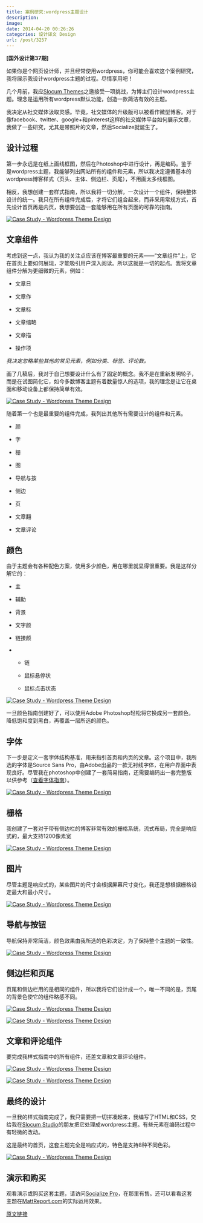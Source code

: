 ```yaml
---
title: 案例研究:wordpress主题设计
description: 
image: 
date: 2014-04-20 00:26:26
categories: 设计译文 Design
url: /post/3257
---
```


**[国外设计第37期]**

如果你是个网页设计师，并且经常使用wordpress，你可能会喜欢这个案例研究，我将展示我设计wordpress主题的过程。尽情享用吧！

几个月前，我应[Slocum Themes](http://slocumthemes.com/)之邀接受一项挑战，为博主们设计wordpress主题。理念是运用所有wordpress默认功能，创造一款简洁有效的主题。

我决定从社交媒体汲取灵感。毕竟，社交媒体的升级版可以被看作微型博客。对于像facebook、twitter、google+和pinterest这样的社交媒体平台如何展示文章，我做了一些研究，尤其是带照片的文章，然后Socialize就诞生了。

## 设计过程

第一步永远是在纸上画线框图，然后在Photoshop中进行设计，再是编码。鉴于是wordpress主题，我能够列出网站所有的组件和元素，所以我决定遵循基本的wordpress博客样式（页头、主体、侧边栏、页尾），不用画太多线框图。

相反，我想创建一套样式指南，所以我将一切分解，一次设计一个组件，保持整体设计的统一。我只在所有组件完成后，才将它们组合起来，而非采用常规方式，首先设计首页再是内页，我想要创造一套能够用在所有页面的可靠的指南。

[![Case Study - Wordpress Theme Design ](http://imgs.abduzeedo.com/files/paul0v2/socialize/01.jpg)](https://slocumthemes.com/wordpress-themes/socialize-pro/ "Case Study - Wordpress Theme Design ")

## 文章组件

考虑到这一点，我认为我的关注点应该在博客最重要的元素——“文章组件”上，它在首页上要如何展现，才能吸引用户深入阅读。所以这就是一切的起点。我将文章组件分解为更细微的元素，例如：

*   文章日

*   文章作

*   文章标

*   文章缩略

*   文章描

*   操作项

_我决定忽略某些其他的常见元素，例如分类、标签、评论数。_

画了几稿后，我对于自己想要设计什么有了固定的概念。我不是在重新发明轮子，而是在试图简化它，如今多数博客主题有着数量惊人的选项，我的理念是让它在桌面和移动设备上都保持简单有效。

[![Case Study - Wordpress Theme Design ](http://imgs.abduzeedo.com/files/paul0v2/socialize/02.jpg)](https://slocumthemes.com/wordpress-themes/socialize-pro/ "Case Study - Wordpress Theme Design ")

随着第一个也是最重要的组件完成，我列出其他所有需要设计的组件和元素。

*   颜

*   字

*   栅

*   图

*   导航与按

*   侧边

*   页

*   文章翻

*   文章评论

## 颜色

由于主题会有各种配色方案，使用多少颜色，用在哪里就显得很重要。我是这样分解它的：

*   主

*   辅助

*   背景

*   文字颜

*   链接颜

*   *   链

    *   鼠标悬停状

    *   鼠标点击状态

[![Case Study - Wordpress Theme Design ](http://imgs.abduzeedo.com/files/paul0v2/socialize/03.jpg)](https://slocumthemes.com/wordpress-themes/socialize-pro/ "Case Study - Wordpress Theme Design ")

一旦颜色指南创建好了，可以使用Adobe Photoshop轻松将它换成另一套颜色，降低饱和度到黑白，再覆盖一层所选的颜色。

## 字体

下一步是定义一套字体结构基准，用来指引首页和内页的文章。这个项目中，我所选的字体是Source Sans Pro，由Adobe出品的一款无衬线字体，在用户界面中表现良好。尽管我在photoshop中创建了一套简易指南，还需要编码出一套完整版以供参考（[查看字体指南](http://paulocanabarro.com/projects/socialize/new-guide.html)）。

[![Case Study - Wordpress Theme Design ](http://imgs.abduzeedo.com/files/paul0v2/socialize/04.jpg)](https://slocumthemes.com/wordpress-themes/socialize-pro/ "Case Study - Wordpress Theme Design ")

## 栅格

我创建了一套对于带有侧边栏的博客非常有效的栅格系统，流式布局，完全是响应式的，最大支持1200像素宽

[![Case Study - Wordpress Theme Design ](http://imgs.abduzeedo.com/files/paul0v2/socialize/05.jpg)](https://slocumthemes.com/wordpress-themes/socialize-pro/ "Case Study - Wordpress Theme Design ")

## 图片

尽管主题是响应式的，某些图片的尺寸会根据屏幕尺寸变化，我还是想根据栅格设定最大和最小尺寸。

[![Case Study - Wordpress Theme Design ](http://imgs.abduzeedo.com/files/paul0v2/socialize/06.jpg)](https://slocumthemes.com/wordpress-themes/socialize-pro/ "Case Study - Wordpress Theme Design ")

## 导航与按钮

导航保持非常简洁，颜色效果由我所选的色彩决定，为了保持整个主题的一致性。

[![Case Study - Wordpress Theme Design ](http://imgs.abduzeedo.com/files/paul0v2/socialize/07.jpg)](https://slocumthemes.com/wordpress-themes/socialize-pro/ "Case Study - Wordpress Theme Design ")

## 侧边栏和页尾

页尾和侧边栏用的是相同的组件，所以我将它们设计成一个，唯一不同的是，页尾的背景色使它的组件略感不同。

[![Case Study - Wordpress Theme Design ](http://imgs.abduzeedo.com/files/paul0v2/socialize/08.jpg)](https://slocumthemes.com/wordpress-themes/socialize-pro/ "Case Study - Wordpress Theme Design ")

[![Case Study - Wordpress Theme Design ](http://imgs.abduzeedo.com/files/paul0v2/socialize/09.jpg)](https://slocumthemes.com/wordpress-themes/socialize-pro/ "Case Study - Wordpress Theme Design ")

## 文章和评论组件

要完成我样式指南中的所有组件，还差文章和文章评论组件。

[![Case Study - Wordpress Theme Design ](http://imgs.abduzeedo.com/files/paul0v2/socialize/10.jpg)](https://slocumthemes.com/wordpress-themes/socialize-pro/ "Case Study - Wordpress Theme Design ")

[![Case Study - Wordpress Theme Design ](http://imgs.abduzeedo.com/files/paul0v2/socialize/11.jpg)](https://slocumthemes.com/wordpress-themes/socialize-pro/ "Case Study - Wordpress Theme Design ")

## 最终的设计

一旦我的样式指南完成了，我只需要把一切拼凑起来，我编写了HTML和CSS，交给我在[Slocum Studio](http://slocumstudio.com/)的朋友把它处理成wordpress主题。有些元素在编码过程中有轻微的改动。

这是最终的首页，这套主题完全是响应式的，特色是支持8种不同色彩。

[![Case Study - Wordpress Theme Design ](http://imgs.abduzeedo.com/files/paul0v2/socialize/12.jpg)](https://slocumthemes.com/wordpress-themes/socialize-pro/ "Case Study - Wordpress Theme Design ")

## 演示和购买

观看演示或购买这套主题，请访问[Socialize Pro](https://slocumthemes.com/wordpress-themes/socialize-pro/)，在那里有售。还可以看看这套主题在[MattReport.com](http://mattreport.com/)的实际运用效果。

[原文链接](http://abduzeedo.com/case-study-wordpress-theme-design)